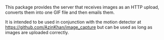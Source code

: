 This package provides the server that receives images as an HTTP upload, converts them into one GIF
file and then emails them.

It is intended to be used in conjunction with the motion detector at https://github.com/AzinKhan/image_capture
but can be used as long as images are uploaded correctly.